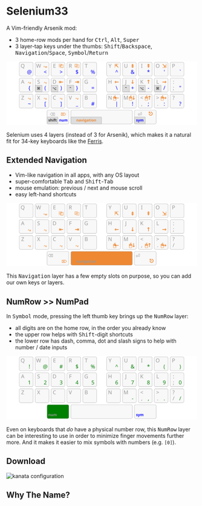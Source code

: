 Selenium33
================================================================================

A Vim-friendly Arsenik mod:

- 3 home-row mods per hand for <kbd>Ctrl</kbd>, <kbd>Alt</kbd>, <kbd>Super</kbd>
- 3 layer-tap keys under the thumbs: <kbd>Shift</kbd>/<kbd>Backspace</kbd>,
<kbd>Navigation</kbd>/<kbd>Space</kbd>, <kbd>Symbol</kbd>/<kbd>Return</kbd>

![base, navigation and sym layers on a 33-key keyboard](img/all.svg)

Selenium uses 4 layers (instead of 3 for Arsenik), which makes it a natural fit
for 34-key keyboards like the [Ferris][34].

[34]: https://github.com/pierrechevalier83/ferris


Extended Navigation
--------------------------------------------------------------------------------

- Vim-like navigation in all apps, with any OS layout
- super-comfortable <kbd>Tab</kbd> and <kbd>Shift</kbd>-<kbd>Tab</kbd>
- mouse emulation: previous / next and mouse scroll
- easy left-hand shortcuts

![Vim navigation layer on a 33-key keyboard](img/navigation.svg)

This <kbd>Navigation</kbd> layer has a few empty slots on purpose, so you can
add our own keys or layers.


NumRow >> NumPad
--------------------------------------------------------------------------------

In <kbd>Symbol</kbd> mode, pressing the left thumb key brings up the
<kbd>NumRow</kbd> layer:

- all digits are on the home row, in the order you already know
- the upper row helps with <kbd>Shift</kbd>-digit shortcuts
- the lower row has dash, comma, dot and slash signs to help with number / date
inputs

![NumRow layer on a 33-key keyboard](img/numrow.svg)

Even on keyboards that *do* have a physical number row, this <kbd>NumRow</kbd>
layer can be interesting to use in order to minimize finger movements further
more. And it makes it easier to mix symbols with numbers (e.g. `[0]`).


Download
--------------------------------------------------------------------------------

![kanata configuration](selenium.kbd)


Why The Name?
--------------------------------------------------------------------------------

